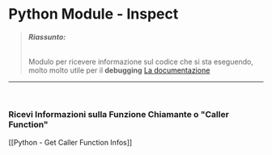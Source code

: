 # Python Module - Inspect
> ###### **Riassunto:** 
> Modulo per ricevere informazione sul codice che si sta eseguendo, molto molto utile per il **debugging**
> [La documentazione](https://docs.python.org/3/library/inspect.html)
-----

<br>

### Ricevi Informazioni sulla Funzione Chiamante o "Caller Function"
[[Python - Get Caller Function Infos]]
